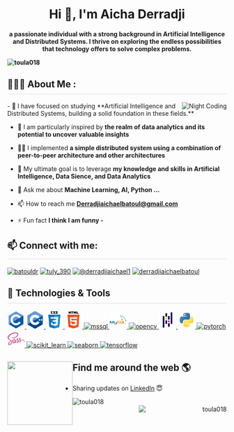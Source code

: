 <h1 align="center">Hi 👋, I'm Aicha Derradji</h1>
<h4 align="center">a passionate individual with a strong background in Artificial Intelligence and Distributed Systems. I thrive on exploring the endless possibilities that technology offers to solve complex problems.</h>
<p align="left"> <img src="https://komarev.com/ghpvc/?username=toula018&label=Profile%20views&color=0e75b6&style=flat" alt="toula018" /> </p>
<!--  
  <a href="https://www.linkedin.com/in/derradji-aicha-elbatoul-0543b7225/">
    <img src="https://img.shields.io/badge/LinkedIn-blue?style=for-the-badge&logo=linkedin&logoColor=white" alt="LinkedIn Badge" width="90"/>
  </a>
 <a href="https://www.facebook.com/profile.php?id=100007548074382">
    <img src="https://img.shields.io/badge/Facebook-informational?style=for-the-badge&logo=facebook&logoColor=white" alt="Facebook Badge" width="90"/>
  </a>
-->


## 👩🏻‍💻 About Me :<div style="height: 1px; background-color: #ddd; margin: 10px 0;"></div>
<img alt="Night Coding" src="https://mir-s3-cdn-cf.behance.net/project_modules/disp/601014116770475.6068beff4640a.gif" align="right"/>
- 🔭 I have focused on studying **Artificial Intelligence and Distributed Systems, building a solid foundation in these fields.**

- 🌱 I am particularly inspired by **the realm of data analytics and its potential to uncover valuable insights**

- 👨‍💻 I implemented **a simple distributed system using a combination of peer-to-peer architecture and other architectures**

- 📄 My ultimate goal is to leverage **my knowledge and skills in Artificial Intelligence, Data Sience, and Data Analytics**

- 💬 Ask me about **Machine Learning, AI, Python ...**

- 📫 How to reach me **Derradjiaichaelbatoul@gmail.com**

- ⚡ Fun fact **I think I am funny *-***
## 📫 Connect with me:<div style="height: 1px; background-color: #ddd; margin: 10px 0;"></div>

<p align="left">
<a href="https://kaggle.com/batouldr" target="blank"><img align="center" src="https://raw.githubusercontent.com/rahuldkjain/github-profile-readme-generator/master/src/images/icons/Social/kaggle.svg" alt="batouldr" height="30" width="40" /></a>
<a href="https://instagram.com/tuly_390" target="blank"><img align="center" src="https://raw.githubusercontent.com/rahuldkjain/github-profile-readme-generator/master/src/images/icons/Social/instagram.svg" alt="tuly_390" height="30" width="40" /></a>
<a href="https://www.hackerrank.com/derradjiaichael1" target="blank"><img align="center" src="https://raw.githubusercontent.com/rahuldkjain/github-profile-readme-generator/master/src/images/icons/Social/hackerrank.svg" alt="@derradjiaichael1" height="30" width="40" /></a>
<a href="https://www.leetcode.com/derradjiaichaelbatoul" target="blank"><img align="center" src="https://raw.githubusercontent.com/rahuldkjain/github-profile-readme-generator/master/src/images/icons/Social/leet-code.svg" alt="derradjiaichaelbatoul" height="30" width="40" /></a>
</p>


## 🔧 Technologies & Tools<div style="height: 1px; background-color: #ddd; margin: 10px 0;"></div>

<p align="left"> <a href="https://www.cprogramming.com/" target="_blank" rel="noreferrer"> <img src="https://raw.githubusercontent.com/devicons/devicon/master/icons/c/c-original.svg" alt="c" width="40" height="40"/> </a> <a href="https://www.w3schools.com/cpp/" target="_blank" rel="noreferrer"> <img src="https://raw.githubusercontent.com/devicons/devicon/master/icons/cplusplus/cplusplus-original.svg" alt="cplusplus" width="40" height="40"/> </a> <a href="https://www.w3schools.com/css/" target="_blank" rel="noreferrer"> <img src="https://raw.githubusercontent.com/devicons/devicon/master/icons/css3/css3-original-wordmark.svg" alt="css3" width="40" height="40"/> </a> <a href="https://www.w3.org/html/" target="_blank" rel="noreferrer"> <img src="https://raw.githubusercontent.com/devicons/devicon/master/icons/html5/html5-original-wordmark.svg" alt="html5" width="40" height="40"/> </a> <a href="https://www.microsoft.com/en-us/sql-server" target="_blank" rel="noreferrer"> <img src="https://www.svgrepo.com/show/303229/microsoft-sql-server-logo.svg" alt="mssql" width="40" height="40"/> </a> <a href="https://www.mysql.com/" target="_blank" rel="noreferrer"> <img src="https://raw.githubusercontent.com/devicons/devicon/master/icons/mysql/mysql-original-wordmark.svg" alt="mysql" width="40" height="40"/> </a> <a href="https://opencv.org/" target="_blank" rel="noreferrer"> <img src="https://www.vectorlogo.zone/logos/opencv/opencv-icon.svg" alt="opencv" width="40" height="40"/> </a> <a href="https://pandas.pydata.org/" target="_blank" rel="noreferrer"> <img src="https://raw.githubusercontent.com/devicons/devicon/2ae2a900d2f041da66e950e4d48052658d850630/icons/pandas/pandas-original.svg" alt="pandas" width="40" height="40"/> </a> <a href="https://www.python.org" target="_blank" rel="noreferrer"> <img src="https://raw.githubusercontent.com/devicons/devicon/master/icons/python/python-original.svg" alt="python" width="40" height="40"/> </a> <a href="https://pytorch.org/" target="_blank" rel="noreferrer"> <img src="https://www.vectorlogo.zone/logos/pytorch/pytorch-icon.svg" alt="pytorch" width="40" height="40"/> </a> <a href="https://sass-lang.com" target="_blank" rel="noreferrer"> <img src="https://raw.githubusercontent.com/devicons/devicon/master/icons/sass/sass-original.svg" alt="sass" width="40" height="40"/> </a> <a href="https://scikit-learn.org/" target="_blank" rel="noreferrer"> <img src="https://upload.wikimedia.org/wikipedia/commons/0/05/Scikit_learn_logo_small.svg" alt="scikit_learn" width="40" height="40"/> </a> <a href="https://seaborn.pydata.org/" target="_blank" rel="noreferrer"> <img src="https://seaborn.pydata.org/_images/logo-mark-lightbg.svg" alt="seaborn" width="40" height="40"/> </a> <a href="https://www.tensorflow.org" target="_blank" rel="noreferrer"> <img src="https://www.vectorlogo.zone/logos/tensorflow/tensorflow-icon.svg" alt="tensorflow" width="40" height="40"/> </a> </p>


## Find me around the web 🌎 <a href="https://www.linkedin.com/in/derradji-aicha-elbatoul-0543b7225/"><img align="left" width="150" height="146" src="https://github.com/M0nica/M0nica/blob/main/octomonica/m0nica-octocat-rotating.gif?raw=true"></a>
- Sharing updates on <a href="https://www.linkedin.com/in/derradji-aicha-elbatoul-0543b7225/">LinkedIn</a> 😇



<p align="left"><img width="40%" align="left" src="https://github-readme-stats.vercel.app/api?username=toula018&show_icons=true&include_all_commits=true&theme=radical&hide_border=true" alt="toula018" /></p>

<p align="right"><img width="40%" align="right" sy src="https://github-readme-stats.vercel.app/api/top-langs/?username=toula018&layout=compact&theme=radical&hide_border=true" alt="toula018" /></p>





